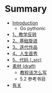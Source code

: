 # Summary

* [Introduction](README.md)
   * Go pythonic
* [1、教学反转](0MOOC/README.md)
* [2、基础旋进](1sTry/README.md)
* [3、迭代作品](2nDev/README.md)
* [4、人生首秀](3rDemo/README.md)
* [5、代码 (_src)](_src/README.md)
* [素材 (draft)](draft/README.md)
   * [教程该怎么写](draft/how2tutorial.md)
   * 5.2 参考书目
* [有关](ABOUT.md)

